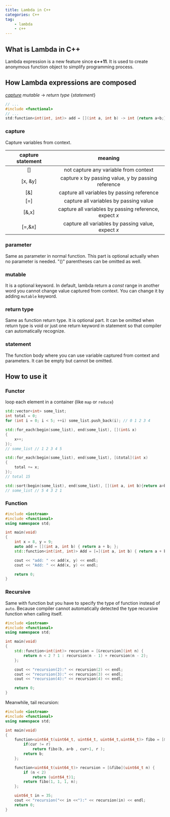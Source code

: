 ```yaml
---
title: Lambda in C++
categories: C++
tag:
    - lambda
    - c++
---
```


## What is Lambda in C++

Lambda expression is a new feature since **c++11**. It is used to create anonymous function object to simplify programming process.

## How Lambda expressions are composed

[_capture_](*parameters*) _mutable_ -> _return type_ {_statement_}

```cpp
// ...
#include <functional>
// ...
std:function<int(int, int)> add = [](int a, int b) -> int {return a+b;};
```

### capture

Capture variables from context.

| capture statement |                        meaning                         |
| :---------------: | :----------------------------------------------------: |
|        []         |         not capture any variable from context          |
|      [x, &y]      |   capture x by passing value, y by passing reference   |
|        [&]        |       capture all variables by passing reference       |
|        [=]        |         capture all variables by passing value         |
|       [&,x]       | capture all variables by passing reference, expect _x_ |
|      [=,&x]       |   capture all variables by passing value, expect _x_   |

### parameter

Same as parameter in normal function. This part is optional actually when no parameter is needed. "()" parentheses can be omitted as well.

### mutable

It is a optional keyword. In default, lambda return a _const_ range in another word you cannot change value captured from context. You can change it by adding `mutable` keyword.

### return type

Same as function return type. It is optional part. It can be omitted when return type is void or just one return keyword in statement so that compiler can automatically recognize.

### statement

The function body where you can use variable captured from context and parameters. It can be empty but cannot be omitted.

## How to use it

### Functor

loop each element in a container (like `map` or `reduce`)

```cpp
std::vector<int> some_list;
int total = 0;
for (int i = 0; i < 5; ++i) some_list.push_back(i); // 0 1 2 3 4

std::for_each(begin(some_list), end(some_list), [](int& x)
{
    x++;
});
// some_list // 1 2 3 4 5

std::for_each(begin(some_list), end(some_list), [&total](int x)
{
    total += x;
});
// total 15

std::sort(begin(some_list), end(some_list), [](int a, int b){return a>b;});
// some_list // 5 4 3 2 1
```

### Function

```cpp
#include <iostream>
#include <functional>
using namespace std;

int main(void)
{
    int x = 8, y = 9;
    auto add = [](int a, int b) { return a + b; };
    std::function<int(int, int)> Add = [=](int a, int b) { return a + b; };

    cout << "add: " << add(x, y) << endl;
    cout << "Add: " << Add(x, y) << endl;

    return 0;
}
```

### Recursive

Same with function but you have to specify the type of function instead of `auto`. Because compiler cannot automatically detected the type recursive function when calling itself.

```cpp
#include <iostream>
#include <functional>
using namespace std;

int main(void)
{
    std::function<int(int)> recursion = [&recursion](int n) {
        return n < 2 ? 1 : recursion(n - 1) + recursion(n - 2);
    };

    cout << "recursion(2):" << recursion(2) << endl;
    cout << "recursion(3):" << recursion(3) << endl;
    cout << "recursion(4):" << recursion(4) << endl;

    return 0;
}
```

Meanwhile, tail recursion:

```cpp
#include <iostream>
#include <functional>
using namespace std;

int main(void)
{
    function<uint64_t(uint64_t, uint64_t, uint64_t,uint64_t)> fibo = [&fibo](uint64_t a, uint64_t b, uint64_t cur, uint64_t r){
    	if(cur != r)
	    	return fibo(b, a+b , cur+1, r );
  		return b;
    };

	function<uint64_t(uint64_t)> recursion = [&fibo](uint64_t n) {
		if (n < 2)
            return (uint64_t)1;
		return fibo(1, 1, 1, n);
	};

	uint64_t in = 35;
    cout << "recursion("<< in <<"):" << recursion(in) << endl;
    return 0;
}

```
